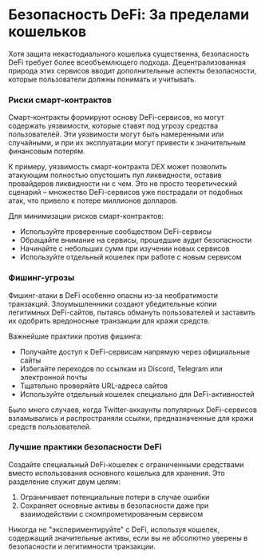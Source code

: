 # Безопасность DeFi: За пределами кошельков

Хотя защита некастодиального кошелька существенна, безопасность DeFi требует более всеобъемлющего подхода. Децентрализованная природа этих сервисов вводит дополнительные аспекты безопасности, которые пользователи должны понимать и учитывать.

### Риски смарт-контрактов

Смарт-контракты формируют основу DeFi-сервисов, но могут содержать уязвимости, которые ставят под угрозу средства пользователей. Эти уязвимости могут быть намеренными или случайными, и при их эксплуатации могут привести к значительным финансовым потерям.

К примеру, уязвимость смарт-контракта DEX может позволить атакующим полностью опустошить пул ликвидности, оставив провайдеров ликвидности ни с чем. Это не просто теоретический сценарий – множество DeFi-сервисов уже пострадали от подобных атак, что привело к потере миллионов долларов.

Для минимизации рисков смарт-контрактов:

- Используйте проверенные сообществом DeFi-сервисы
- Обращайте внимание на сервисы, прошедшие аудит безопасности
- Начинайте с небольших сумм при изучении новых сервисов
- Используйте отдельный кошелек при работе с новым сервисом

### Фишинг-угрозы

Фишинг-атаки в DeFi особенно опасны из-за необратимости транзакций. Злоумышленники создают убедительные копии легитимных DeFi-сайтов, пытаясь обмануть пользователей и заставить их одобрить вредоносные транзакции для кражи средств.

Важнейшие практики против фишинга:

- Получайте доступ к DeFi-сервисам напрямую через официальные сайты
- Избегайте переходов по ссылкам из Discord, Telegram или электронной почты
- Тщательно проверяйте URL-адреса сайтов
- Используйте отдельный кошелек специально для DeFi-активностей

Было много случаев, когда Twitter-аккаунты популярных DeFi-сервисов взламывались и распространяли ссылки, предназначенные для кражи средств пользователей.

### Лучшие практики безопасности DeFi

Создайте специальный DeFi-кошелек с ограниченными средствами вместо использования основного кошелька для хранения. Это разделение служит двум целям:

1. Ограничивает потенциальные потери в случае ошибки
2. Сохраняет основные активы в безопасности даже при взаимодействии с скомпрометированным сервисом

Никогда не "экспериментируйте" с DeFi, используя кошелек, содержащий значительные активы, если вы не абсолютно уверены в безопасности и легитимности транзакции.